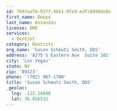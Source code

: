 ```yaml
---
id: 7697aaf8-9377-4b61-9fe9-edfc6098de8e
first_name: Deepa
last_name: Assandas
license: DMD
services:
  - Dentist
category: Dentists
org_name: 'Susan Schmutz Smith, DDS'
address: '8275 S Eastern Ave  Suite 101'
city: 'Las Vegas'
state: NV
zip: '89123'
phone: '(702) 967-1700'
title: 'Susan Schmutz Smith, DDS'
_geoloc:
  lng: -115.14848
  lat: 36.026532
---
```

